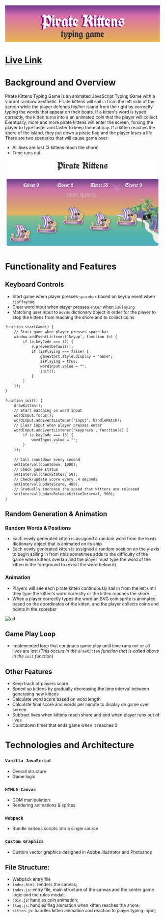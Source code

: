 ![Logo](src/assets/img/logo.jpg)

# [Live Link](https://cocoelizabeth.github.io/pirate_kittens_typing_game/)

# Background and Overview
Pirate Kittens Typing Game is an animated JavaScript Typing Game with a vibrant rainbow aesthetic. Pirate kittens will sail in from the left side of the screen while the player defends his/her island from the right by correctly typing the words that appear on their boats. If a kitten's word is typed correctly, the kitten turns into a an animated coin that the player will collect.  Eventually, more and more pirate kittens will enter the screen, forcing the player to type faster and faster to keep them at bay. If a kitten reaches the shore of the island, they put down a pirate flag and the player loses a life. There are two scenarios that will cause game over:
* All lives are lost (3 kittens reach the shore)
* Time runs out

![Screenshot](https://raw.githubusercontent.com/cocoelizabeth/pirate_kittens_typing_game/master/pirate-kittens-screen-shot.png)


# Functionality and Features

## Keyboard Controls

* Start game when player presses `spacebar` based on keyup event when `!isPlaying`
* Clear word input when player presses `enter` when `isPlaying`
* Matching user input to `Words` dictionary object in order for  the player to stop the kittens from reaching the shore and to collect coins

```
function startGame() {
    // Start game when player presses space bar
    window.addEventListener('keyup', function (e) {
        if (e.keyCode === 32) {
            e.preventDefault();
            if (isPlaying === false) {
                gameStart.style.display = "none";
                isPlaying = true;
                wordInput.value = "";
                init();
            }
        }
    });
}

function init() {
    drawKitten();
    // Start matching on word input
    wordInput.focus();
    wordInput.addEventListener('input', handleMatch);
    // Clear input when player presses enter
    wordInput.addEventListener('keypress', function(e) {
        if (e.keyCode === 13) {
            wordInput.value = "";
        }
    });

    // Call countdown every second
    setInterval(countdown, 1000);
    // Check game status
    setInterval(checkStatus, 50);
    // Check/update score every .4 seconds
    setInterval(updateScore, 400);
    // Gradually increase the speed that kittens are released
    setInterval(updateReleaseKittenInterval, 500);
}
```

## Random Generation & Animation
### Random Words & Positions
* Each newly generated kitten is assigned a random word from the `Words` dictionary object that is animated on its ship
* Each newly generated kitten is assigned a random position on the y-axis to begin sailing in from (this sometimes adds to the difficulty of the game when kittens overlap and the player must type the word of the kitten in the foreground to reveal the word below it)
### Animation
* Players will see each pirate kitten continuously sail in from the left until they type the kitten's word correctly or the kitten reaches the shore
* When a player correctly types the word an SVG coin sprite is animated based on the coordinates of the kitten, and the player collects coins and points in the scorebar

![gif](src/assets/img/pirate-kittens-shorter.gif)

## Game Play Loop
* Implemented loop that continues game play until time runs out or all lives are lost
(*This occurs in the `drawKitten` function that is called above in the `init` function*)

## Other Features
* Keep track of players score
* Speed up kittens by gradually decreasing the time interval between generating new kittens
* Calculate word score based on word length
* Calculate final score and words per minute to display on game over screen
* Subtract lives when kittens reach shore and end when player runs out of lives
* Countdown timer that ends game when it reaches 0


# Technologies and Architecture
### `Vanilla JavaScript`
* Overall structure
* Game logic

### `HTML5 Canvas`
* DOM manipulation
* Rendering animations & sprites

### `Webpack` 
* Bundle various scripts into a single source

### `Custom Graphics`
* Custom vector graphics designed in Adobe Illustrator and Photoshop

## File Structure:
* Webpack entry file
* `index.html`: renders the canvas;
* `index.js`: entry file, main structure of the canvas and the center game logic and the rules modal;
* `coin.js`: handles coin animation;
* `flag.js`: handles flag animation when kitten reaches the shore;
* `kitten.js`: handles kitten animation and reaction to player typing input; 






